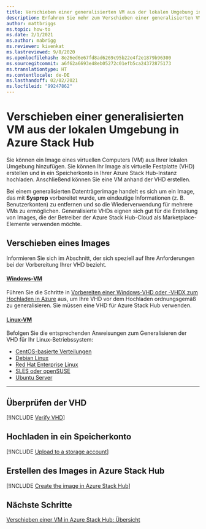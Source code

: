 ```yaml
---
title: Verschieben einer generalisierten VM aus der lokalen Umgebung in Azure Stack Hub
description: Erfahren Sie mehr zum Verschieben einer generalisierten VM aus der lokalen Umgebung in Azure Stack Hub.
author: mattbriggs
ms.topic: how-to
ms.date: 2/1/2021
ms.author: mabrigg
ms.reviewer: kivenkat
ms.lastreviewed: 9/8/2020
ms.openlocfilehash: 8e26ed6e67fd8ad6269c95b22e4f2e1879b96300
ms.sourcegitcommit: a6f62a6693e48eb05272c01efb5ca24372875173
ms.translationtype: HT
ms.contentlocale: de-DE
ms.lasthandoff: 02/02/2021
ms.locfileid: "99247862"
---
```

# <a name="move-a-generalized-vm-from-on-premises-to-azure-stack-hub"></a>Verschieben einer generalisierten VM aus der lokalen Umgebung in Azure Stack Hub

Sie können ein Image eines virtuellen Computers (VM) aus Ihrer lokalen Umgebung hinzufügen. Sie können Ihr Image als virtuelle Festplatte (VHD) erstellen und in ein Speicherkonto in Ihrer Azure Stack Hub-Instanz hochladen. Anschließend können Sie eine VM anhand der VHD erstellen.

Bei einem generalisierten Datenträgerimage handelt es sich um ein Image, das mit **Sysprep** vorbereitet wurde, um eindeutige Informationen (z. B. Benutzerkonten) zu entfernen und so die Wiederverwendung für mehrere VMs zu ermöglichen. Generalisierte VHDs eignen sich gut für die Erstellung von Images, die der Betreiber der Azure Stack Hub-Cloud als Marketplace-Elemente verwenden möchte.

## <a name="how-to-move-an-image"></a>Verschieben eines Images

Informieren Sie sich im Abschnitt, der sich speziell auf Ihre Anforderungen bei der Vorbereitung Ihrer VHD bezieht.

#### <a name="windows-vm"></a>[Windows-VM](#tab/port-win)

Führen Sie die Schritte in [Vorbereiten einer Windows-VHD oder -VHDX zum Hochladen in Azure](/azure/virtual-machines/windows/prepare-for-upload-vhd-image) aus, um Ihre VHD vor dem Hochladen ordnungsgemäß zu generalisieren. Sie müssen eine VHD für Azure Stack Hub verwenden.

#### <a name="linux-vm"></a>[Linux-VM](#tab/port-linux)

Befolgen Sie die entsprechenden Anweisungen zum Generalisieren der VHD für Ihr Linux-Betriebssystem:

- [CentOS-basierte Verteilungen](/azure/virtual-machines/linux/create-upload-centos?toc=%2fazure%2fvirtual-machines%2flinux%2ftoc.json)
- [Debian Linux](/azure/virtual-machines/linux/debian-create-upload-vhd?toc=%2fazure%2fvirtual-machines%2flinux%2ftoc.json)
- [Red Hat Enterprise Linux](../operator/azure-stack-redhat-create-upload-vhd.md)
- [SLES oder openSUSE](/azure/virtual-machines/linux/suse-create-upload-vhd?toc=%2fazure%2fvirtual-machines%2flinux%2ftoc.json)
- [Ubuntu Server](/azure/virtual-machines/linux/create-upload-ubuntu?toc=%2fazure%2fvirtual-machines%2flinux%2ftoc.json)

---

## <a name="verify-your-vhd"></a>Überprüfen der VHD

[!INCLUDE [Verify VHD](../includes/user-compute-verify-vhd.md)]
## <a name="upload-to-a-storage-account"></a>Hochladen in ein Speicherkonto

[!INCLUDE [Upload to a storage account](../includes/user-compute-upload-vhd.md)]

## <a name="create-the-image-in-azure-stack-hub"></a>Erstellen des Images in Azure Stack Hub

[!INCLUDE [Create the image in Azure Stack Hub](../includes/user-compute-create-image.md)]

## <a name="next-steps"></a>Nächste Schritte

[Verschieben einer VM in Azure Stack Hub: Übersicht](vm-move-overview.md)
